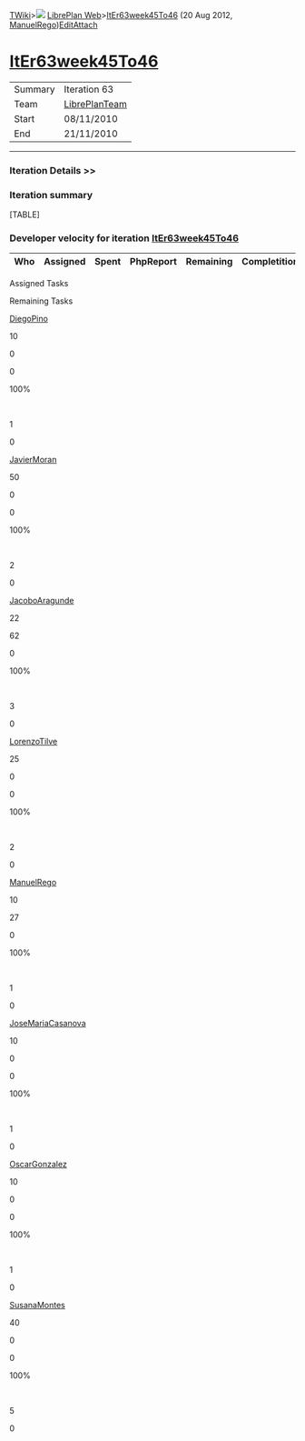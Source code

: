 [TWiki](Main_WebHome)&gt;![](/twiki/pub/TWiki/TWikiDocGraphics/web-bg-small.gif) [LibrePlan Web](LibrePlan_WebHome)&gt;[ItEr63week45To46](LibrePlan_ItEr63week45To46 "Topic revision: 4 (20 Aug 2012 - 09:52:24)") (20 Aug 2012, [ManuelRego](Main_ManuelRego))[Edit](LibrePlan_ItEr63week45To46?t=1520343637 "Edit this topic text")[Attach](/twiki/bin/attach/LibrePlan/ItEr63week45To46 "Attach an image or document to this topic")  

 [ItEr63week45To46](LibrePlan_ItEr63week45To46)
===============================================

|         |                                          |
|---------|------------------------------------------|
| Summary | Iteration 63                             |
| Team    | [LibrePlanTeam](LibrePlan_LibrePlanTeam) |
| Start   | 08/11/2010                               |
| End     | 21/11/2010                               |

------------------------------------------------------------------------

[](/twiki/bin/view/LibrePlan)

### Iteration Details &gt;&gt;

###  Iteration summary

[TABLE]

###  Developer velocity for iteration [ItEr63week45To46](LibrePlan_ItEr63week45To46)

| Who | Assigned | Spent | PhpReport | Remaining | Completition |     |
|-----|----------|-------|-----------|-----------|--------------|-----|

Assigned Tasks

Remaining Tasks

[DiegoPino](Main_DiegoPino)

10

0

0

100%

 

1

0

[JavierMoran](Main_JavierMoran)

50

0

0

100%

 

2

0

[JacoboAragunde](Main_JacoboAragunde)

22

62

0

100%

 

3

0

[LorenzoTilve](Main_LorenzoTilve)

25

0

0

100%

 

2

0

[ManuelRego](Main_ManuelRego)

10

27

0

100%

 

1

0

[JoseMariaCasanova](Main_JoseMariaCasanova)

10

0

0

100%

 

1

0

[OscarGonzalez](Main_OscarGonzalez)

10

0

0

100%

 

1

0

[SusanaMontes](Main_SusanaMontes)

40

0

0

100%

 

5

0

